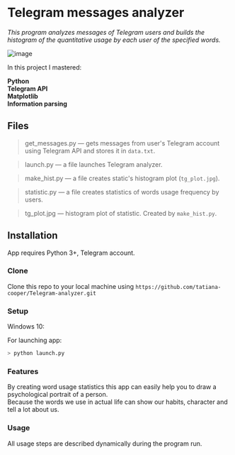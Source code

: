 ﻿
﻿
# Telegram messages analyzer

*This program analyzes messages of Telegram users and builds the histogram of the quantitative usage by each user of the specified words.*

![image](https://drive.google.com/uc?export=view&id=1YyvkRnceDiFmVx0FHT_MS4WKrLaGm-8V)

In this project I mastered:

**Python** <br>
**Telegram API**<br>
**Matplotlib**<br>
**Information parsing**<br>


## Files

> get_messages.py — gets messages from user's Telegram account using Telegram API and stores it in `data.txt`.

> launch.py — a file launches Telegram analyzer.

>  make_hist.py — a file creates static's histogram plot (`tg_plot.jpg`).

> statistic.py — a file creates statistics of words usage frequency by users.

> tg_plot.jpg — histogram plot of statistic. Created by `make_hist.py`.


## Installation
App requires Python 3+, Telegram account.
### Clone

Clone this repo to your local machine using  `https://github.com/tatiana-cooper/Telegram-analyzer.git`

### Setup
Windows 10:

For launching app:
```sh
> python launch.py
```
### Features
By creating word usage statistics this app can easily help you to draw a psychological portrait of a person.<br>
Because the words we use in actual life can show our habits, character and tell a lot about us.

### Usage
All usage steps are described dynamically during the program run.

